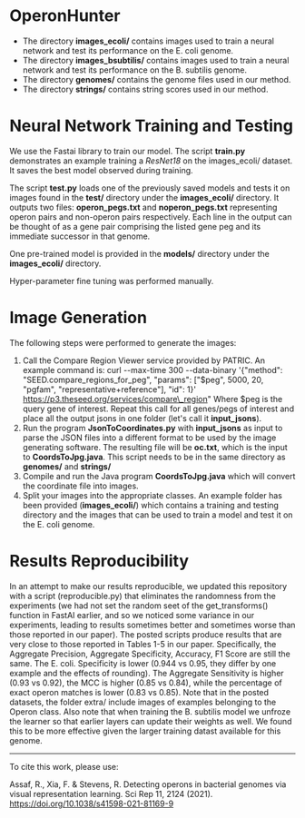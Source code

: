 # OperonHunter

* The directory **images_ecoli/** contains images used to train a neural network and test its performance on the E. coli genome. 
* The directory **images_bsubtilis/** contains images used to train a neural network and test its performance on the B. subtilis genome. 
* The directory **genomes/** contains the genome files used in our method. 
* The directory **strings/** contains string scores used in our method. 


<h1> Neural Network Training and Testing </h1> 

We use the Fastai library to train our model. The script **train.py** demonstrates an example training a *ResNet18* on the images_ecoli/ dataset. It saves the best model observed during training. 

The script **test.py** loads one of the previously saved models and tests it on images found in the **test/** directory under the **images_ecoli/** directory. It outputs two files: **operon_pegs.txt** and **noperon_pegs.txt** representing operon pairs and non-operon pairs respectively. Each line in the output can be thought of as a gene pair comprising the listed gene peg and its immediate successor in that genome. 

One pre-trained model is provided in the **models/** directory under the **images_ecoli/** directory. 

Hyper-parameter fine tuning was performed manually. 

<h1> Image Generation </h1> 

The following steps were performed to generate the images:

1. Call the Compare Region Viewer service provided by PATRIC. An example command is:
    curl --max-time 300 --data-binary '{\"method\": \"SEED.compare\_regions\_for\_peg\", \"params\": [\"$peg\", 5000, 20, \"pgfam\", \"representative+reference\"], \"id\": 1}'         https://p3.theseed.org/services/compare\_region"
    Where $peg is the query gene of interest. Repeat this call for all genes/pegs of interest and place all the output jsons in one folder (let's call it **input\_jsons**). 
1. Run the program **JsonToCoordinates.py** with **input\_jsons** as input to parse the JSON files into a different format to be used by the image generating software. The resulting file will be **oc.txt**, which is the input to **CoordsToJpg.java**. 
    This script needs to be in the same directory as **genomes/** and **strings/** 
1. Compile and run the Java program **CoordsToJpg.java** which will convert the coordinate file into images. 
1. Split your images into the appropriate classes. An example folder has been provided (**images_ecoli/**) which contains a training and testing directory and the images that can be used to train a model and test it on the E. coli genome. 

<h1> Results Reproducibility </h1>
In an attempt to make our results reproducible, we updated this repository with a script (reproducible.py) that eliminates the randomness from the experiments (we had not set the random seet of the get_transforms() function in FastAI earlier, and so we noticed some variance in our experiments, leading to results sometimes better and sometimes worse than those reported in our paper). The posted scripts produce results that are very close to those reported in Tables 1-5 in our paper. Specifically, the Aggregate Precision, Aggregate Specificity, Accuracy, F1 Score are still the same. The E. coli. Specificity is lower (0.944 vs 0.95, they differ by one example and the effects of rounding). The Aggregate Sensitivity is higher (0.93 vs 0.92), the MCC is higher (0.85 vs 0.84), while the percentage of exact operon matches is lower (0.83 vs 0.85). 
Note that in the posted datasets, the folder extra/ include images of examples belonging to the Operon class. Also note that when training the B. subtilis model we unfroze the learner so that earlier layers can update their weights as well. We found this to be more effective given the larger training datast available for this genome.
 
<hr/>

To cite this work, please use:

Assaf, R., Xia, F. & Stevens, R. Detecting operons in bacterial genomes via visual representation learning. Sci Rep 11, 2124 (2021). https://doi.org/10.1038/s41598-021-81169-9

